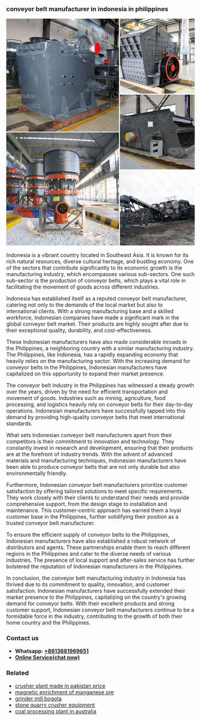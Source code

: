 <h3>conveyor belt manufacturer in indonesia in philippines</h3><img src='1702953055.jpg' alt=''><p>Indonesia is a vibrant country located in Southeast Asia. It is known for its rich natural resources, diverse cultural heritage, and bustling economy. One of the sectors that contribute significantly to its economic growth is the manufacturing industry, which encompasses various sub-sectors. One such sub-sector is the production of conveyor belts, which plays a vital role in facilitating the movement of goods across different industries.</p><p>Indonesia has established itself as a reputed conveyor belt manufacturer, catering not only to the demands of the local market but also to international clients. With a strong manufacturing base and a skilled workforce, Indonesian companies have made a significant mark in the global conveyor belt market. Their products are highly sought after due to their exceptional quality, durability, and cost-effectiveness.</p><p>These Indonesian manufacturers have also made considerable inroads in the Philippines, a neighboring country with a similar manufacturing industry. The Philippines, like Indonesia, has a rapidly expanding economy that heavily relies on the manufacturing sector. With the increasing demand for conveyor belts in the Philippines, Indonesian manufacturers have capitalized on this opportunity to expand their market presence.</p><p>The conveyor belt industry in the Philippines has witnessed a steady growth over the years, driven by the need for efficient transportation and movement of goods. Industries such as mining, agriculture, food processing, and logistics heavily rely on conveyor belts for their day-to-day operations. Indonesian manufacturers have successfully tapped into this demand by providing high-quality conveyor belts that meet international standards.</p><p>What sets Indonesian conveyor belt manufacturers apart from their competitors is their commitment to innovation and technology. They constantly invest in research and development, ensuring that their products are at the forefront of industry trends. With the advent of advanced materials and manufacturing techniques, Indonesian manufacturers have been able to produce conveyor belts that are not only durable but also environmentally friendly.</p><p>Furthermore, Indonesian conveyor belt manufacturers prioritize customer satisfaction by offering tailored solutions to meet specific requirements. They work closely with their clients to understand their needs and provide comprehensive support, from the design stage to installation and maintenance. This customer-centric approach has earned them a loyal customer base in the Philippines, further solidifying their position as a trusted conveyor belt manufacturer.</p><p>To ensure the efficient supply of conveyor belts to the Philippines, Indonesian manufacturers have also established a robust network of distributors and agents. These partnerships enable them to reach different regions in the Philippines and cater to the diverse needs of various industries. The presence of local support and after-sales service has further bolstered the reputation of Indonesian manufacturers in the Philippines.</p><p>In conclusion, the conveyor belt manufacturing industry in Indonesia has thrived due to its commitment to quality, innovation, and customer satisfaction. Indonesian manufacturers have successfully extended their market presence to the Philippines, capitalizing on the country's growing demand for conveyor belts. With their excellent products and strong customer support, Indonesian conveyor belt manufacturers continue to be a formidable force in the industry, contributing to the growth of both their home country and the Philippines.</p><h3>Contact us</h3><ul><li><strong>Whatsapp:&nbsp;<a href="https://wa.me/8613661969651">+8613661969651</a></strong></li><li><a href="https://swt.shibang-china.com/?git&amp;zhl&amp;conveyor belt manufacturer in indonesia in philippines"><strong>Online Service(chat now)</strong></a></li></ul><h3>Related</h3><ul><li><a href='crusher plant made in pakistan price.md'>crusher plant made in pakistan price</a></li><li><a href='magnetic enrichment of manganese ore.md'>magnetic enrichment of manganese ore</a></li><li><a href='grinder mill bogota.md'>grinder mill bogota</a></li><li><a href='stone quarry crusher equipment.md'>stone quarry crusher equipment</a></li><li><a href='coal processing plant in australia.md'>coal processing plant in australia</a></li></ul>
